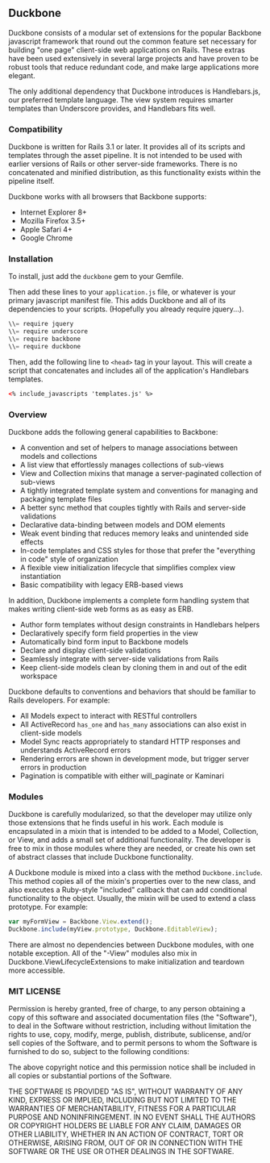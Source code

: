## Duckbone

Duckbone consists of a modular set of extensions for the popular Backbone javascript framework that round out the common feature set necessary for building "one page" client-side web applications on Rails. These extras have been used extensively in several large projects and have proven to be robust tools that reduce redundant code, and make large applications more elegant.

The only additional dependency that Duckbone introduces is Handlebars.js, our preferred template language. The view system requires smarter templates than Underscore provides, and Handlebars fits well.

### Compatibility

Duckbone is written for Rails 3.1 or later. It provides all of its scripts and templates through the asset pipeline. It is not intended to be used with earlier versions of Rails or other server-side frameworks. There is no concatenated and minified distribution, as this functionality exists within the pipeline itself.

Duckbone works with all browsers that Backbone supports:

- Internet Explorer 8+
- Mozilla Firefox 3.5+
- Apple Safari 4+
- Google Chrome

### Installation

To install, just add the `duckbone` gem to your Gemfile.

Then add these lines to your `application.js` file, or whatever is your primary javascript manifest file.
This adds Duckbone and all of its dependencies to your scripts. (Hopefully you already require jquery...).

```js
\\= require jquery
\\= require underscore
\\= require backbone
\\= require duckbone
```

Then, add the following line to `<head>` tag in your layout.
This will create a script that concatenates and includes all of the application's Handlebars templates.

```html
<% include_javascripts 'templates.js' %>

```

### Overview

Duckbone adds the following general capabilities to Backbone:

- A convention and set of helpers to manage associations between models and collections
- A list view that effortlessly manages collections of sub-views
- View and Collection mixins that manage a server-paginated collection of sub-views
- A tightly integrated template system and conventions for managing and packaging template files
- A better sync method that couples tightly with Rails and server-side validations
- Declarative data-binding between models and DOM elements
- Weak event binding that reduces memory leaks and unintended side effects
- In-code templates and CSS styles for those that prefer the "everything in code" style of organization
- A flexible view initialization lifecycle that simplifies complex view instantiation
- Basic compatibility with legacy ERB-based views

In addition, Duckbone implements a complete form handling system that makes writing client-side web forms as as easy as ERB.

- Author form templates without design constraints in Handlebars helpers
- Declaratively specify form field properties in the view
- Automatically bind form input to Backbone models
- Declare and display client-side validations
- Seamlessly integrate with server-side validations from Rails
- Keep client-side models clean by cloning them in and out of the edit workspace

Duckbone defaults to conventions and behaviors that should be familiar to Rails developers. For example:

- All Models expect to interact with RESTful controllers
- All ActiveRecord `has_one` and `has_many` associations can also exist in client-side models
- Model Sync reacts appropriately to standard HTTP responses and understands ActiveRecord errors
- Rendering errors are shown in development mode, but trigger server errors in production
- Pagination is compatible with either will_paginate or Kaminari

### Modules

Duckbone is carefully modularized, so that the developer may utilize only those extensions that he finds useful in his work. Each module is encapsulated in a mixin that is intended to be added to a Model, Collection, or View, and adds a small set of additional functionality. The developer is free to mix in those modules where they are needed, or create his own set of abstract classes that include Duckbone functionality.

A Duckbone module is mixed into a class with the method `Duckbone.include`. This method copies all of the mixin's properties over to the new class, and also executes a Ruby-style "included" callback that can add conditional functionality to the object. Usually, the mixin will be used to extend a class prototype. For example:

```js
var myFormView = Backbone.View.extend();
Duckbone.include(myView.prototype, Duckbone.EditableView);
```

There are almost no dependencies between Duckbone modules, with one notable exception. All of the "-View" modules also mix in Duckbone.ViewLifecycleExtensions to make initialization and teardown more accessible.

### MIT LICENSE

Permission is hereby granted, free of charge, to any person obtaining a copy of this software and associated documentation files (the "Software"), to deal in the Software without restriction, including without limitation the rights to use, copy, modify, merge, publish, distribute, sublicense, and/or sell copies of the Software, and to permit persons to whom the Software is furnished to do so, subject to the following conditions:

The above copyright notice and this permission notice shall be included in all copies or substantial portions of the Software.

THE SOFTWARE IS PROVIDED "AS IS", WITHOUT WARRANTY OF ANY KIND, EXPRESS OR IMPLIED, INCLUDING BUT NOT LIMITED TO THE WARRANTIES OF MERCHANTABILITY, FITNESS FOR A PARTICULAR PURPOSE AND NONINFRINGEMENT. IN NO EVENT SHALL THE AUTHORS OR COPYRIGHT HOLDERS BE LIABLE FOR ANY CLAIM, DAMAGES OR OTHER LIABILITY, WHETHER IN AN ACTION OF CONTRACT, TORT OR OTHERWISE, ARISING FROM, OUT OF OR IN CONNECTION WITH THE SOFTWARE OR THE USE OR OTHER DEALINGS IN THE SOFTWARE.
